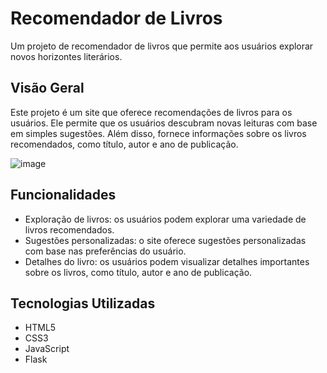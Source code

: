 # Recomendador de Livros

Um projeto de recomendador de livros que permite aos usuários explorar novos horizontes literários.

## Visão Geral

Este projeto é um site que oferece recomendações de livros para os usuários. Ele permite que os usuários descubram novas leituras com base em simples sugestões. Além disso, fornece informações sobre os livros recomendados, como título, autor e ano de publicação.

![image](https://github.com/Yagowc1/RestAPI-Python-Livros/assets/143226127/c83faf92-1528-481a-80c8-57dec70c9785)


## Funcionalidades

- Exploração de livros: os usuários podem explorar uma variedade de livros recomendados.
- Sugestões personalizadas: o site oferece sugestões personalizadas com base nas preferências do usuário.
- Detalhes do livro: os usuários podem visualizar detalhes importantes sobre os livros, como título, autor e ano de publicação.

## Tecnologias Utilizadas

- HTML5
- CSS3
- JavaScript
- Flask
